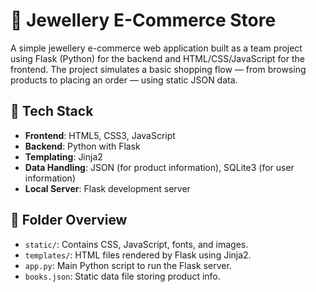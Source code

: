 # 💍 Jewellery E-Commerce Store

A simple jewellery e-commerce web application built as a team project using Flask (Python) for the backend and HTML/CSS/JavaScript for the frontend. The project simulates a basic shopping flow — from browsing products to placing an order — using static JSON data.

## 🔧 Tech Stack

- **Frontend**: HTML5, CSS3, JavaScript
- **Backend**: Python with Flask
- **Templating**: Jinja2
- **Data Handling**: JSON (for product information), SQLite3 (for user information)
- **Local Server**: Flask development server

## 📁 Folder Overview

- `static/`: Contains CSS, JavaScript, fonts, and images.
- `templates/`: HTML files rendered by Flask using Jinja2.
- `app.py`: Main Python script to run the Flask server.
- `books.json`: Static data file storing product info.
